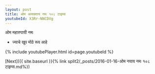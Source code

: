 ```yaml
---
layout: post
title: ओम अव्यक्ताय नमः १०८ टाइम्स
youtubeId: X3Rr-NNCDVg
---
```

 
 
 ओम महारुपायी नमः  
 
 -  ज्याचे खूप मोठे रूप आहे 
 
  
 
  
 
 
 
 
 
 


{% include youtubePlayer.html id=page.youtubeId %}
 
[Next]({{ site.baseurl }}{% link  split2/_posts/2016-01-16-ओम नयाय नमः १०८ टाइम्स.md%})
 
